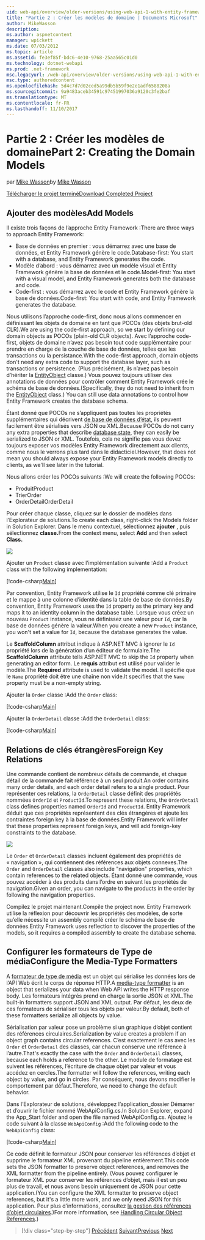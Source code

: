```yaml
---
uid: web-api/overview/older-versions/using-web-api-1-with-entity-framework-5/using-web-api-with-entity-framework-part-2
title: "Partie 2 : Créer les modèles de domaine | Documents Microsoft"
author: MikeWasson
description: 
ms.author: aspnetcontent
manager: wpickett
ms.date: 07/03/2012
ms.topic: article
ms.assetid: fe3ef85f-bdc6-4e10-9768-25aa565c01d0
ms.technology: dotnet-webapi
ms.prod: .net-framework
msc.legacyurl: /web-api/overview/older-versions/using-web-api-1-with-entity-framework-5/using-web-api-with-entity-framework-part-2
msc.type: authoredcontent
ms.openlocfilehash: 5d4c7d7d02ced5a99db5b59f9e2e1adf6588208a
ms.sourcegitcommit: 9a9483aceb34591c97451997036a9120c3fe2baf
ms.translationtype: MT
ms.contentlocale: fr-FR
ms.lasthandoff: 11/10/2017
---
```

<a name="part-2-creating-the-domain-models"></a><span data-ttu-id="bf657-102">Partie 2 : Créer les modèles de domaine</span><span class="sxs-lookup"><span data-stu-id="bf657-102">Part 2: Creating the Domain Models</span></span>
====================
<span data-ttu-id="bf657-103">par [Mike Wasson](https://github.com/MikeWasson)</span><span class="sxs-lookup"><span data-stu-id="bf657-103">by [Mike Wasson](https://github.com/MikeWasson)</span></span>

[<span data-ttu-id="bf657-104">Télécharger le projet terminé</span><span class="sxs-lookup"><span data-stu-id="bf657-104">Download Completed Project</span></span>](http://code.msdn.microsoft.com/ASP-NET-Web-API-with-afa30545)

## <a name="add-models"></a><span data-ttu-id="bf657-105">Ajouter des modèles</span><span class="sxs-lookup"><span data-stu-id="bf657-105">Add Models</span></span>

<span data-ttu-id="bf657-106">Il existe trois façons de l’approche Entity Framework :</span><span class="sxs-lookup"><span data-stu-id="bf657-106">There are three ways to approach Entity Framework:</span></span>

- <span data-ttu-id="bf657-107">Base de données en premier : vous démarrez avec une base de données, et Entity Framework génère le code.</span><span class="sxs-lookup"><span data-stu-id="bf657-107">Database-first: You start with a database, and Entity Framework generates the code.</span></span>
- <span data-ttu-id="bf657-108">Modèle d’abord : vous démarrez avec un modèle visual et Entity Framework génère la base de données et le code.</span><span class="sxs-lookup"><span data-stu-id="bf657-108">Model-first: You start with a visual model, and Entity Framework generates both the database and code.</span></span>
- <span data-ttu-id="bf657-109">Code-first : vous démarrez avec le code et Entity Framework génère la base de données.</span><span class="sxs-lookup"><span data-stu-id="bf657-109">Code-first: You start with code, and Entity Framework generates the database.</span></span>

<span data-ttu-id="bf657-110">Nous utilisons l’approche code-first, donc nous allons commencer en définissant les objets de domaine en tant que POCOs (des objets brut-old CLR).</span><span class="sxs-lookup"><span data-stu-id="bf657-110">We are using the code-first approach, so we start by defining our domain objects as POCOs (plain-old CLR objects).</span></span> <span data-ttu-id="bf657-111">Avec l’approche code-first, objets de domaine n’avez pas besoin tout code supplémentaire pour prendre en charge de la couche de base de données, telles que les transactions ou la persistance.</span><span class="sxs-lookup"><span data-stu-id="bf657-111">With the code-first approach, domain objects don't need any extra code to support the database layer, such as transactions or persistence.</span></span> <span data-ttu-id="bf657-112">(Plus précisément, ils n’avez pas besoin d’hériter la [EntityObject](https://msdn.microsoft.com/en-us/library/system.data.objects.dataclasses.entityobject.aspx) classe.) Vous pouvez toujours utiliser des annotations de données pour contrôler comment Entity Framework crée le schéma de base de données.</span><span class="sxs-lookup"><span data-stu-id="bf657-112">(Specifically, they do not need to inherit from the [EntityObject](https://msdn.microsoft.com/en-us/library/system.data.objects.dataclasses.entityobject.aspx) class.) You can still use data annotations to control how Entity Framework creates the database schema.</span></span>

<span data-ttu-id="bf657-113">Étant donné que POCOs ne s’appliquent pas toutes les propriétés supplémentaires qui décrivent [de base de données d’état](https://msdn.microsoft.com/en-us/library/system.data.entitystate.aspx), ils peuvent facilement être sérialisés vers JSON ou XML.</span><span class="sxs-lookup"><span data-stu-id="bf657-113">Because POCOs do not carry any extra properties that describe [database state](https://msdn.microsoft.com/en-us/library/system.data.entitystate.aspx), they can easily be serialized to JSON or XML.</span></span> <span data-ttu-id="bf657-114">Toutefois, cela ne signifie pas vous devez toujours exposer vos modèles Entity Framework directement aux clients, comme nous le verrons plus tard dans le didacticiel.</span><span class="sxs-lookup"><span data-stu-id="bf657-114">However, that does not mean you should always expose your Entity Framework models directly to clients, as we'll see later in the tutorial.</span></span>

<span data-ttu-id="bf657-115">Nous allons créer les POCOs suivants :</span><span class="sxs-lookup"><span data-stu-id="bf657-115">We will create the following POCOs:</span></span>

- <span data-ttu-id="bf657-116">Produit</span><span class="sxs-lookup"><span data-stu-id="bf657-116">Product</span></span>
- <span data-ttu-id="bf657-117">Trier</span><span class="sxs-lookup"><span data-stu-id="bf657-117">Order</span></span>
- <span data-ttu-id="bf657-118">OrderDetail</span><span class="sxs-lookup"><span data-stu-id="bf657-118">OrderDetail</span></span>

<span data-ttu-id="bf657-119">Pour créer chaque classe, cliquez sur le dossier de modèles dans l’Explorateur de solutions.</span><span class="sxs-lookup"><span data-stu-id="bf657-119">To create each class, right-click the Models folder in Solution Explorer.</span></span> <span data-ttu-id="bf657-120">Dans le menu contextuel, sélectionnez **ajouter** , puis sélectionnez **classe.**</span><span class="sxs-lookup"><span data-stu-id="bf657-120">From the context menu, select **Add** and then select **Class.**</span></span>

![](using-web-api-with-entity-framework-part-2/_static/image1.png)

<span data-ttu-id="bf657-121">Ajouter un `Product` classe avec l’implémentation suivante :</span><span class="sxs-lookup"><span data-stu-id="bf657-121">Add a `Product` class with the following implementation:</span></span>

[!code-csharp[Main](using-web-api-with-entity-framework-part-2/samples/sample1.cs)]

<span data-ttu-id="bf657-122">Par convention, Entity Framework utilise le `Id` propriété comme clé primaire et le mappe à une colonne d’identité dans la table de base de données.</span><span class="sxs-lookup"><span data-stu-id="bf657-122">By convention, Entity Framework uses the `Id` property as the primary key and maps it to an identity column in the database table.</span></span> <span data-ttu-id="bf657-123">Lorsque vous créez un nouveau `Product` instance, vous ne définissez une valeur pour `Id`, car la base de données génère la valeur.</span><span class="sxs-lookup"><span data-stu-id="bf657-123">When you create a new `Product` instance, you won't set a value for `Id`, because the database generates the value.</span></span>

<span data-ttu-id="bf657-124">Le **ScaffoldColumn** attribut indique à ASP.NET MVC à ignorer le `Id` propriété lors de la génération d’un éditeur de formulaire.</span><span class="sxs-lookup"><span data-stu-id="bf657-124">The **ScaffoldColumn** attribute tells ASP.NET MVC to skip the `Id` property when generating an editor form.</span></span> <span data-ttu-id="bf657-125">Le **requis** attribut est utilisé pour valider le modèle.</span><span class="sxs-lookup"><span data-stu-id="bf657-125">The **Required** attribute is used to validate the model.</span></span> <span data-ttu-id="bf657-126">Il spécifie que le `Name` propriété doit être une chaîne non vide.</span><span class="sxs-lookup"><span data-stu-id="bf657-126">It specifies that the `Name` property must be a non-empty string.</span></span>

<span data-ttu-id="bf657-127">Ajouter la `Order` classe :</span><span class="sxs-lookup"><span data-stu-id="bf657-127">Add the `Order` class:</span></span>

[!code-csharp[Main](using-web-api-with-entity-framework-part-2/samples/sample2.cs)]

<span data-ttu-id="bf657-128">Ajouter la `OrderDetail` classe :</span><span class="sxs-lookup"><span data-stu-id="bf657-128">Add the `OrderDetail` class:</span></span>

[!code-csharp[Main](using-web-api-with-entity-framework-part-2/samples/sample3.cs)]

## <a name="foreign-key-relations"></a><span data-ttu-id="bf657-129">Relations de clés étrangères</span><span class="sxs-lookup"><span data-stu-id="bf657-129">Foreign Key Relations</span></span>

<span data-ttu-id="bf657-130">Une commande contient de nombreux détails de commande, et chaque détail de la commande fait référence à un seul produit.</span><span class="sxs-lookup"><span data-stu-id="bf657-130">An order contains many order details, and each order detail refers to a single product.</span></span> <span data-ttu-id="bf657-131">Pour représenter ces relations, la `OrderDetail` classe définit des propriétés nommées `OrderId` et `ProductId`.</span><span class="sxs-lookup"><span data-stu-id="bf657-131">To represent these relations, the `OrderDetail` class defines properties named `OrderId` and `ProductId`.</span></span> <span data-ttu-id="bf657-132">Entity Framework déduit que ces propriétés représentent des clés étrangères et ajoute les contraintes foreign key à la base de données.</span><span class="sxs-lookup"><span data-stu-id="bf657-132">Entity Framework will infer that these properties represent foreign keys, and will add foreign-key constraints to the database.</span></span>

![](using-web-api-with-entity-framework-part-2/_static/image2.png)

<span data-ttu-id="bf657-133">Le `Order` et `OrderDetail` classes incluent également des propriétés de « navigation », qui contiennent des références aux objets connexes.</span><span class="sxs-lookup"><span data-stu-id="bf657-133">The `Order` and `OrderDetail` classes also include "navigation" properties, which contain references to the related objects.</span></span> <span data-ttu-id="bf657-134">Étant donné une commande, vous pouvez accéder à des produits dans l’ordre en suivant les propriétés de navigation.</span><span class="sxs-lookup"><span data-stu-id="bf657-134">Given an order, you can navigate to the products in the order by following the navigation properties.</span></span>

<span data-ttu-id="bf657-135">Compilez le projet maintenant.</span><span class="sxs-lookup"><span data-stu-id="bf657-135">Compile the project now.</span></span> <span data-ttu-id="bf657-136">Entity Framework utilise la réflexion pour découvrir les propriétés des modèles, de sorte qu’elle nécessite un assembly compilé créer le schéma de base de données.</span><span class="sxs-lookup"><span data-stu-id="bf657-136">Entity Framework uses reflection to discover the properties of the models, so it requires a compiled assembly to create the database schema.</span></span>

## <a name="configure-the-media-type-formatters"></a><span data-ttu-id="bf657-137">Configurer les formateurs de Type de média</span><span class="sxs-lookup"><span data-stu-id="bf657-137">Configure the Media-Type Formatters</span></span>

<span data-ttu-id="bf657-138">A [formateur de type de média](../../formats-and-model-binding/media-formatters.md) est un objet qui sérialise les données lors de l’API Web écrit le corps de réponse HTTP.</span><span class="sxs-lookup"><span data-stu-id="bf657-138">A [media-type formatter](../../formats-and-model-binding/media-formatters.md) is an object that serializes your data when Web API writes the HTTP response body.</span></span> <span data-ttu-id="bf657-139">Les formateurs intégrés prend en charge la sortie JSON et XML.</span><span class="sxs-lookup"><span data-stu-id="bf657-139">The built-in formatters support JSON and XML output.</span></span> <span data-ttu-id="bf657-140">Par défaut, les deux de ces formateurs de sérialiser tous les objets par valeur.</span><span class="sxs-lookup"><span data-stu-id="bf657-140">By default, both of these formatters serialize all objects by value.</span></span>

<span data-ttu-id="bf657-141">Sérialisation par valeur pose un problème si un graphique d’objet contient des références circulaires.</span><span class="sxs-lookup"><span data-stu-id="bf657-141">Serialization by value creates a problem if an object graph contains circular references.</span></span> <span data-ttu-id="bf657-142">C’est exactement le cas avec les `Order` et `OrderDetail` des classes, car chacun conserve une référence à l’autre.</span><span class="sxs-lookup"><span data-stu-id="bf657-142">That's exactly the case with the `Order` and `OrderDetail` classes, because each holds a reference to the other.</span></span> <span data-ttu-id="bf657-143">Le module de formatage est suivent les références, l’écriture de chaque objet par valeur et vous accédez en cercles.</span><span class="sxs-lookup"><span data-stu-id="bf657-143">The formatter will follow the references, writing each object by value, and go in circles.</span></span> <span data-ttu-id="bf657-144">Par conséquent, nous devons modifier le comportement par défaut.</span><span class="sxs-lookup"><span data-stu-id="bf657-144">Therefore, we need to change the default behavior.</span></span>

<span data-ttu-id="bf657-145">Dans l’Explorateur de solutions, développez l’application\_dossier Démarrer et d’ouvrir le fichier nommé WebApiConfig.cs.</span><span class="sxs-lookup"><span data-stu-id="bf657-145">In Solution Explorer, expand the App\_Start folder and open the file named WebApiConfig.cs.</span></span> <span data-ttu-id="bf657-146">Ajoutez le code suivant à la classe `WebApiConfig` :</span><span class="sxs-lookup"><span data-stu-id="bf657-146">Add the following code to the `WebApiConfig` class:</span></span>

[!code-csharp[Main](using-web-api-with-entity-framework-part-2/samples/sample4.cs?highlight=11)]

<span data-ttu-id="bf657-147">Ce code définit le formateur JSON pour conserver les références d’objet et supprime le formateur XML provenant du pipeline entièrement.</span><span class="sxs-lookup"><span data-stu-id="bf657-147">This code sets the JSON formatter to preserve object references, and removes the XML formatter from the pipeline entirely.</span></span> <span data-ttu-id="bf657-148">(Vous pouvez configurer le formateur XML pour conserver les références d’objet, mais il est un peu plus de travail, et nous avons besoin uniquement de JSON pour cette application.</span><span class="sxs-lookup"><span data-stu-id="bf657-148">(You can configure the XML formatter to preserve object references, but it's a little more work, and we only need JSON for this application.</span></span> <span data-ttu-id="bf657-149">Pour plus d’informations, consultez [la gestion des références d’objet circulaires](../../formats-and-model-binding/json-and-xml-serialization.md#handling_circular_object_references).)</span><span class="sxs-lookup"><span data-stu-id="bf657-149">For more information, see [Handling Circular Object References](../../formats-and-model-binding/json-and-xml-serialization.md#handling_circular_object_references).)</span></span>

>[!div class="step-by-step"]
<span data-ttu-id="bf657-150">[Précédent](using-web-api-with-entity-framework-part-1.md)
[Suivant](using-web-api-with-entity-framework-part-3.md)</span><span class="sxs-lookup"><span data-stu-id="bf657-150">[Previous](using-web-api-with-entity-framework-part-1.md)
[Next](using-web-api-with-entity-framework-part-3.md)</span></span>
